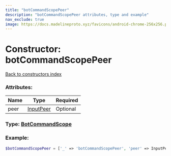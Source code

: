 ```yaml
---
title: "botCommandScopePeer"
description: "botCommandScopePeer attributes, type and example"
nav_exclude: true
image: https://docs.madelineproto.xyz/favicons/android-chrome-256x256.png
---
```

# Constructor: botCommandScopePeer  
[Back to constructors index](/API_docs/constructors/index.md)



### Attributes:

| Name     |    Type       | Required |
|----------|---------------|----------|
|peer|[InputPeer](/API_docs/types/InputPeer.md) | Optional|



### Type: [BotCommandScope](/API_docs/types/BotCommandScope.md)


### Example:

```php
$botCommandScopePeer = ['_' => 'botCommandScopePeer', 'peer' => InputPeer];
```  
